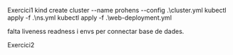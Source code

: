 Exercici1
kind create cluster --name prohens --config .\cluster.yml
kubectl apply -f .\ns.yml
kubectl apply -f .\web-deployment.yml

falta liveness readness i envs per connectar base de dades.

Exercici2
